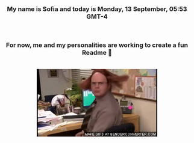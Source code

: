


<div align="center">
<h3 >My name is Sofia and today is Monday, 13 September, 05:53 GMT-4</h3><br>
<h3 >For now, me and my personalities are working to create a fun Readme 👋
</h3><br>
<img src='img/dwight.gif' alt='working...'/>
</div>
